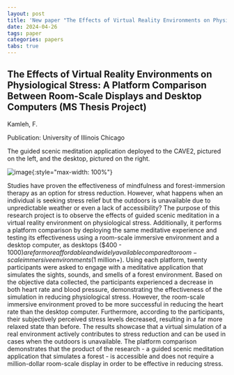 ```yaml
---
layout: post
title: 'New paper "The Effects of Virtual Reality Environments on Physiological Stress: A Platform Comparison Between Room-Scale Displays and Desktop Computers (MS Thesis Project)"'
date: 2024-04-26
tags: paper
categories: papers
tabs: true
---
```


## The Effects of Virtual Reality Environments on Physiological Stress: A Platform Comparison Between Room-Scale Displays and Desktop Computers (MS Thesis Project)
Kamleh, F.

Publication: University of Illinois Chicago

The guided scenic meditation application deployed to the CAVE2, pictured on the left, and the desktop, pictured on the right.

![image](https://www.evl.uic.edu/output/originals/effectsvr_desktop_stress.jpg-srcw.jpg){:style="max-width: 100%"}

Studies have proven the effectiveness of mindfulness and forest-immersion therapy as an option for stress reduction. However, what happens when an individual is seeking stress relief but the outdoors is unavailable due to unpredictable weather or even a lack of accessibility? The purpose of this research project is to observe the effects of guided scenic meditation in a virtual reality environment on physiological stress. Additionally, it performs a platform comparison by deploying the same meditative experience and testing its effectiveness using a room-scale immersive environment and a desktop computer, as desktops ($400 - $1000) are far more affordable and widely available compared to room-scale immersive environments ($1 million+). Using each platform, twenty participants were asked to engage with a meditative application that simulates the sights, sounds, and smells of a forest environment. Based on the objective data collected, the participants experienced a decrease in both heart rate and blood pressure, demonstrating the effectiveness of the simulation in reducing physiological stress. However, the room-scale immersive environment proved to be more successful in reducing the heart rate than the desktop computer. Furthermore, according to the participants, their subjectively perceived stress levels decreased, resulting in a far more relaxed state than before. The results showcase that a virtual simulation of a real environment actively contributes to stress reduction and can be used in cases when the outdoors is unavailable. The platform comparison demonstrates that the product of the research - a guided scenic meditation application that simulates a forest - is accessible and does not require a million-dollar room-scale display in order to be effective in reducing stress.
